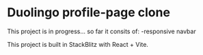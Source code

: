 # Duolingo profile-page clone

This project is in progress...
so far it consits of:
-responsive navbar


This project is built in StackBlitz with React + Vite.


